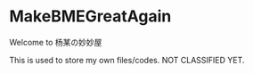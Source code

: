 # MakeBMEGreatAgain
Welcome to 杨某の妙妙屋

This is used to store my own files/codes.
NOT CLASSIFIED YET.
